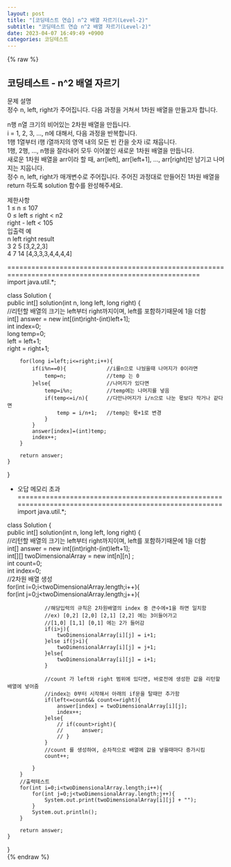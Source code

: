 ```yaml
---  
layout: post  
title: "[코딩테스트 연습] n^2 배열 자르기(Level-2)"  
subtitle: "코딩테스트 연습 n^2 배열 자르기(Level-2)"  
date: 2023-04-07 16:49:49 +0900  
categories: 코딩테스트  
---  
```

{% raw %}  
## 코딩테스트 - n^2 배열 자르기  
문제 설명  
정수 n, left, right가 주어집니다. 다음 과정을 거쳐서 1차원 배열을 만들고자 합니다.  
  
n행 n열 크기의 비어있는 2차원 배열을 만듭니다.  
i = 1, 2, 3, ..., n에 대해서, 다음 과정을 반복합니다.  
1행 1열부터 i행 i열까지의 영역 내의 모든 빈 칸을 숫자 i로 채웁니다.  
1행, 2행, ..., n행을 잘라내어 모두 이어붙인 새로운 1차원 배열을 만듭니다.  
새로운 1차원 배열을 arr이라 할 때, arr[left], arr[left+1], ..., arr[right]만 남기고 나머지는 지웁니다.  
정수 n, left, right가 매개변수로 주어집니다. 주어진 과정대로 만들어진 1차원 배열을 return 하도록 solution 함수를 완성해주세요.  
  
제한사항  
1 ≤ n ≤ 107  
0 ≤ left ≤ right < n2  
right - left < 105  
입출력 예  
n	left	right	result  
3	2	5	[3,2,2,3]  
4	7	14	[4,3,3,3,4,4,4,4]  
  
======================================================================================================  
import java.util.*;  
  
class Solution {  
    public int[] solution(int n, long left, long right) {  
        //리턴할 배열의 크기는 left부터 right까지이며, left를 포함하기때문에 1을 더함  
        int[] answer = new int[(int)right-(int)left+1];  
        int index=0;  
        long temp=0;  
        left = left+1;  
        right = right+1;  
  
        for(long i=left;i<=right;i++){  
            if(i%n==0){             //i를n으로 나눴을때 나머지가 0이라면  
                temp=n;             //temp 는 0  
            }else{                  //나머지가 있다면  
                temp=i%n;           //temp에는 나머지를 넣음  
                if(temp<=i/n){      //다만나머지가 i/n으로 나눈 몫보다 작거나 같다면  
                    temp = i/n+1;   //temp는 몫+1로 변경  
                }  
            }  
            answer[index]=(int)temp;  
            index++;  
        }  
  
        return answer;  
    }  
}  
  
- 오답 메모리 초과  
======================================================================================================  
import java.util.*;  
  
class Solution {  
    public int[] solution(int n, long left, long right) {  
        //리턴할 배열의 크기는 left부터 right까지이며, left를 포함하기때문에 1을 더함  
        int[] answer = new int[(int)right-(int)left+1];  
        int[][] twoDimensionalArray = new int[n][n] ;  
        int count=0;  
        int index=0;  
        //2차원 배열 생성  
        for(int i=0;i<twoDimensionalArray.length;i++){  
            for(int j=0;j<twoDimensionalArray.length;j++){  
  
                //해당입력의 규칙은 2차원배열의 index 중 큰수에+1을 하면 일치함  
                //ex) [0,2] [2,0] [2,1] [2,2] 에는 3이들어가고  
                //[1,0] [1,1] [0,1] 에는 2가 들어감  
                if(i>j){  
                    twoDimensionalArray[i][j] = i+1;  
                }else if(j>i){  
                    twoDimensionalArray[i][j] = j+1;  
                }else{  
                    twoDimensionalArray[i][j] = i+1;  
                }  
  
                //count 가 left와 right 범위에 있다면, 바로전에 생성한 값을 리턴할 배열에 넣어줌  
                //index는 0부터 시작해서 아래의 if문을 탈때만 추가함  
                if(left<=count&& count<=right){  
                    answer[index] = twoDimensionalArray[i][j];  
                    index++;  
                }else{  
                    // if(count>right){  
                    //      answer;  
                    // }  
                }  
                //count 를 생성하여, 순차적으로 배열에 값을 넣을때마다 증가시킴  
                count++;  
  
            }  
        }  
        //출력테스트  
        for(int i=0;i<twoDimensionalArray.length;i++){  
            for(int j=0;j<twoDimensionalArray.length;j++){  
                System.out.print(twoDimensionalArray[i][j] + "");  
            }  
            System.out.println();  
        }  
  
        return answer;  
    }  
}  
{% endraw %}